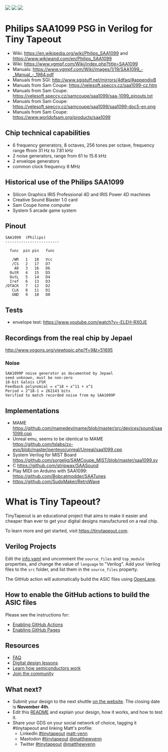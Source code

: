 ![](../../workflows/gds/badge.svg) ![](../../workflows/docs/badge.svg) ![](../../workflows/test/badge.svg)


# Philips SAA1099 PSG in Verilog for Tiny Tapeout

* Wiki: https://en.wikipedia.org/wiki/Philips_SAA1099 and https://www.wikiwand.com/en/Philips_SAA1099
* Wiki: https://www.vgmpf.com/Wiki/index.php?title=SAA1099
* Manuals: https://www.vgmpf.com/Wiki/images/1/19/SAA1099_-_Manual_-_1984.pdf
* Manuals from SGI: http://www.sgistuff.net/mirrors/4dfaq/#appendixB
* Manuals from Sam Coupe: https://velesoft.speccy.cz/saa1099-cz.htm
* Manuals from Sam Coupe: https://velesoft.speccy.cz/samcoupe/saa1099/saa-1099_pinouts.txt
* Manuals from Sam Coupe: https://velesoft.speccy.cz/samcoupe/saa1099/saa1099-doc5-en.png
* Manuals from Sam Coupe: https://www.worldofsam.org/products/saa1099

## Chip technical capabilities

* 6 frequency generators, 8 octaves, 256 tones per octave, frequency range ffrom 31 Hz to 7.81 kHz
* 2 noise generators, range from 61 to 15.6 kHz
* 2 envelope generators
* common clock frequency 8 MHz

## Historical use of the Philips SAA1099
* Silicon Graphics IRIS Professional 4D and IRIS Power 4D machines
* Creative Sound Blaster 1.0 card
* Sam Coupe home computer
* System 5 arcade game system

## Pinout
```
SAA1099  (Philips)
------------------------

  func	pin	pin   func

   /WR	 1	 18   Vcc
   /CS	 2	 17   D7
    A0	 3	 16   D6
  OutR	 4	 15   D5
  OutL	 5	 14   D4
  Iref	 6	 13   D3
/DTACK	 7	 12   D2
   CLK	 8	 11   D1
   GND	 9	 10   D0
```

## Tests
* envelope test: https://www.youtube.com/watch?v=-ELEH-RX0JE


## Recordings from the real chip by Jepael
http://www.vogons.org/viewtopic.php?f=9&t=51695

### Noise
```
SAA1099P noise generator as documented by Jepael
seed unknown, must be non-zero
18-bit Galois LFSR
Feedback polynomial = x^18 + x^11 + x^1
Period = 2^18-1 = 262143 bits
Verified to match recorded noise from my SAA1099P
```


## Implementations
* MAME https://github.com/mamedev/mame/blob/master/src/devices/sound/saa1099.cpp
* Unreal emu, seems to be identical to MAME https://github.com/tslabs/zx-evo/blob/master/pentevo/unreal/Unreal/saa1099.cpp
* System Verilog for MIST Board https://github.com/sorgelig/SAMCoupe_MIST/blob/master/saa1099.sv
* C https://github.com/stripwax/SAASound
* Play MIDI on Arduino with SAA1099: https://github.com/Bobcatmodder/SAATunes
* https://github.com/SudoMaker/RetroWave

# What is Tiny Tapeout?

TinyTapeout is an educational project that aims to make it easier and cheaper than ever to get your digital designs manufactured on a real chip.

To learn more and get started, visit https://tinytapeout.com.

## Verilog Projects

Edit the [info.yaml](info.yaml) and uncomment the `source_files` and `top_module` properties, and change the value of `language` to "Verilog". Add your Verilog files to the `src` folder, and list them in the `source_files` property.

The GitHub action will automatically build the ASIC files using [OpenLane](https://www.zerotoasiccourse.com/terminology/openlane/).

## How to enable the GitHub actions to build the ASIC files

Please see the instructions for:

- [Enabling GitHub Actions](https://tinytapeout.com/faq/#when-i-commit-my-change-the-gds-action-isnt-running)
- [Enabling GitHub Pages](https://tinytapeout.com/faq/#my-github-action-is-failing-on-the-pages-part)

## Resources

- [FAQ](https://tinytapeout.com/faq/)
- [Digital design lessons](https://tinytapeout.com/digital_design/)
- [Learn how semiconductors work](https://tinytapeout.com/siliwiz/)
- [Join the community](https://discord.gg/rPK2nSjxy8)

## What next?

- Submit your design to the next shuttle [on the website](https://tinytapeout.com/#submit-your-design). The closing date is **November 4th**.
- Edit this [README](README.md) and explain your design, how it works, and how to test it.
- Share your GDS on your social network of choice, tagging it #tinytapeout and linking Matt's profile:
  - LinkedIn [#tinytapeout](https://www.linkedin.com/search/results/content/?keywords=%23tinytapeout) [matt-venn](https://www.linkedin.com/in/matt-venn/)
  - Mastodon [#tinytapeout](https://chaos.social/tags/tinytapeout) [@matthewvenn](https://chaos.social/@matthewvenn)
  - Twitter [#tinytapeout](https://twitter.com/hashtag/tinytapeout?src=hashtag_click) [@matthewvenn](https://twitter.com/matthewvenn)
